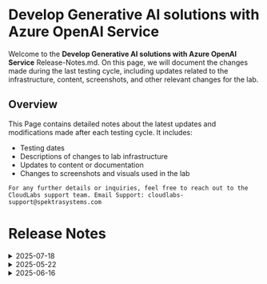# Develop Generative AI solutions with Azure OpenAI Service

Welcome to the **Develop Generative AI solutions with Azure OpenAI Service** Release-Notes.md. On this page, we will document the changes made during the last testing cycle, including updates related to the infrastructure, content, screenshots, and other relevant changes for the lab.

## Overview

This Page contains detailed notes about the latest updates and modifications made after each testing cycle. It includes:

- Testing dates
- Descriptions of changes to lab infrastructure
- Updates to content or documentation
- Changes to screenshots and visuals used in the lab

`For any further details or inquiries, feel free to reach out to the CloudLabs support team. Email Support: cloudlabs-support@spektrasystems.com`

# Release Notes

<details>
   <summary>2025-07-18</summary>

### Release Date: 2025-07-18

- **Change**:
     - Major update regarding all the labs. Previously, we were performing a few steps by cloning the application code from the MSlearn OpenAI git repository, but all relevant files from the MS repo have now been removed. Hence, now in Lab 3, 4, and 5, we have updated steps to clone the CloudLabs repo.
     - There were issues in the C# and Python code in all the Labs, have fixed and updated them. 
 
- **Testing Date**: 2025-07-16

## Infrastructure Changes

NA

## Content Changes

- **Change**:
    1. Updated instructions and images reflecting the changes with cloning the Cloudlabs repo. 
    2. Fixed issues with Python and C# code files and updated the files accordingly in the lab guide as well as in the source file repo. 

## Screenshot Updates

- **Change**: 

   - Screenshots have been updated with instructions.

## Testing Notes

- **Testing Date**: 2025-07-16
- **Tested Features**: Inline validations, latest UI and instruction changes, functionality of the lab.
- **Issues Found**: Had issues in Python and C# code in all the labs. 
- **Resolved Issues**: Updated with working code.

---
</details>


<details>
   <summary>2025-05-22</summary>

### Release Date: 2025-05-22

- **Change**: Had issue with python code in Lab-06 due to python packages issue, updated with working code.
- **Testing Date**: 2025-05-22

## Infrastructure Changes

NA

## Content Changes

- **Change**:
    1. Updated lab guide with proper instructions.
    2. Had issue with Python code in Lab-06 due to Python packages issue, updated with working code.

## Screenshot Updates

- **Change**: 

    1. Screenshots have been updated as per new UI changes and updated instructions.
    2. New Openai and AI foundry UI updates are accommodated in lab guide.

## Testing Notes

- **Testing Date**: 2025-05-22
- **Tested Features**: Inline validations, latest UI changes, functionality of the lab.
- **Issues Found**: Had issue with python code in Lab-06 due to python packages issue
- **Resolved Issues**: Updated with working code.

---
</details>


<details>
   <summary>2025-06-16</summary>

### Release Date: 2025-06-16

- **Change**: Updated to the new GPT-4o model version and revised the guide to reflect the latest UI changes.
- **Testing Date**: 2025-06-16

## Infrastructure Changes

NA

## Content Changes

- **Change**:
    1. Updated to the new GPT-4o model version and validated its feasibility.
    2. Enhanced the lab guide to reflect the latest changes.

## Screenshot Updates

- **Change**: 

    1. Screenshots and instructions have been updated to reflect the latest UI changes.

## Testing Notes

- **Testing Date**: 2025-06-16
- **Tested Features**: Inline validations, the latest UI changes, and the lab’s functionality.
- **Issues Found**: NA
- **Resolved Issues**: NA

---
</details>
